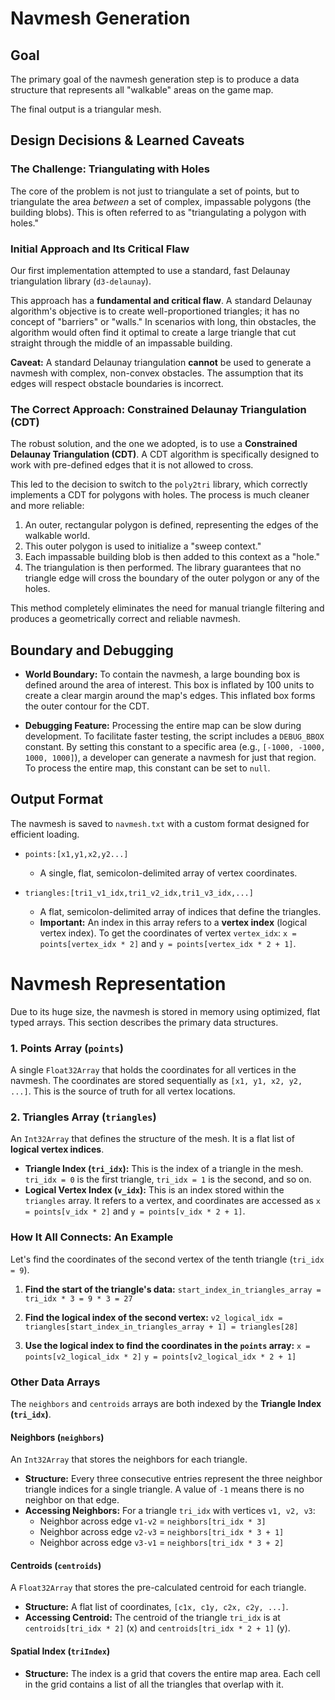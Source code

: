 # Navmesh Generation

## Goal

The primary goal of the navmesh generation step is to produce a data structure that represents all "walkable" areas on the game map.

The final output is a triangular mesh.

## Design Decisions & Learned Caveats

### The Challenge: Triangulating with Holes

The core of the problem is not just to triangulate a set of points, but to triangulate the area *between* a set of complex, impassable polygons (the building blobs). This is often referred to as "triangulating a polygon with holes."

### Initial Approach and Its Critical Flaw

Our first implementation attempted to use a standard, fast Delaunay triangulation library (`d3-delaunay`).

This approach has a **fundamental and critical flaw**. A standard Delaunay algorithm's objective is to create well-proportioned triangles; it has no concept of "barriers" or "walls." In scenarios with long, thin obstacles, the algorithm would often find it optimal to create a large triangle that cut straight through the middle of an impassable building.

**Caveat:** A standard Delaunay triangulation **cannot** be used to generate a navmesh with complex, non-convex obstacles. The assumption that its edges will respect obstacle boundaries is incorrect.

### The Correct Approach: Constrained Delaunay Triangulation (CDT)

The robust solution, and the one we adopted, is to use a **Constrained Delaunay Triangulation (CDT)**. A CDT algorithm is specifically designed to work with pre-defined edges that it is not allowed to cross.

This led to the decision to switch to the `poly2tri` library, which correctly implements a CDT for polygons with holes. The process is much cleaner and more reliable:

1.  An outer, rectangular polygon is defined, representing the edges of the walkable world.
2.  This outer polygon is used to initialize a "sweep context."
3.  Each impassable building blob is then added to this context as a "hole."
4.  The triangulation is then performed. The library guarantees that no triangle edge will cross the boundary of the outer polygon or any of the holes.

This method completely eliminates the need for manual triangle filtering and produces a geometrically correct and reliable navmesh.

## Boundary and Debugging

-   **World Boundary:** To contain the navmesh, a large bounding box is defined around the area of interest. This box is inflated by 100 units to create a clear margin around the map's edges. This inflated box forms the outer contour for the CDT.

-   **Debugging Feature:** Processing the entire map can be slow during development. To facilitate faster testing, the script includes a `DEBUG_BBOX` constant. By setting this constant to a specific area (e.g., `[-1000, -1000, 1000, 1000]`), a developer can generate a navmesh for just that region. To process the entire map, this constant can be set to `null`.

## Output Format

The navmesh is saved to `navmesh.txt` with a custom format designed for efficient loading.

-   `points:[x1,y1,x2,y2...]`
    -   A single, flat, semicolon-delimited array of vertex coordinates.

-   `triangles:[tri1_v1_idx,tri1_v2_idx,tri1_v3_idx,...]`
    -   A flat, semicolon-delimited array of indices that define the triangles.
    -   **Important:** An index in this array refers to a **vertex index** (logical vertex index). To get the coordinates of vertex `vertex_idx`: `x = points[vertex_idx * 2]` and `y = points[vertex_idx * 2 + 1]`. 


# Navmesh Representation

Due to its huge size, the navmesh is stored in memory using optimized, flat typed arrays. This section describes the primary data structures.

### 1. Points Array (`points`)
A single `Float32Array` that holds the coordinates for all vertices in the navmesh. The coordinates are stored sequentially as `[x1, y1, x2, y2, ...]`. This is the source of truth for all vertex locations.

### 2. Triangles Array (`triangles`)
An `Int32Array` that defines the structure of the mesh. It is a flat list of **logical vertex indices**.

-   **Triangle Index (`tri_idx`):** This is the index of a triangle in the mesh. `tri_idx = 0` is the first triangle, `tri_idx = 1` is the second, and so on.
-   **Logical Vertex Index (`v_idx`):** This is an index stored within the `triangles` array. It refers to a vertex, and coordinates are accessed as `x = points[v_idx * 2]` and `y = points[v_idx * 2 + 1]`.

### How It All Connects: An Example
Let's find the coordinates of the second vertex of the tenth triangle (`tri_idx = 9`).

1.  **Find the start of the triangle's data:**
    `start_index_in_triangles_array = tri_idx * 3 = 9 * 3 = 27`

2.  **Find the logical index of the second vertex:**
    `v2_logical_idx = triangles[start_index_in_triangles_array + 1] = triangles[28]`

3.  **Use the logical index to find the coordinates in the `points` array:**
    `x = points[v2_logical_idx * 2]`
    `y = points[v2_logical_idx * 2 + 1]`

### Other Data Arrays
The `neighbors` and `centroids` arrays are both indexed by the **Triangle Index (`tri_idx`)**.

#### Neighbors (`neighbors`)
An `Int32Array` that stores the neighbors for each triangle.

-   **Structure:** Every three consecutive entries represent the three neighbor triangle indices for a single triangle. A value of `-1` means there is no neighbor on that edge.
-   **Accessing Neighbors:** For a triangle `tri_idx` with vertices `v1, v2, v3`:
    -   Neighbor across edge `v1-v2` = `neighbors[tri_idx * 3]`
    -   Neighbor across edge `v2-v3` = `neighbors[tri_idx * 3 + 1]`
    -   Neighbor across edge `v3-v1` = `neighbors[tri_idx * 3 + 2]`

#### Centroids (`centroids`)
A `Float32Array` that stores the pre-calculated centroid for each triangle.

-   **Structure:** A flat list of coordinates, `[c1x, c1y, c2x, c2y, ...]`.
-   **Accessing Centroid:** The centroid of the triangle `tri_idx` is at `centroids[tri_idx * 2]` (x) and `centroids[tri_idx * 2 + 1]` (y).

#### Spatial Index (`triIndex`)

-   **Structure:** The index is a grid that covers the entire map area. Each cell in the grid contains a list of all the triangles that overlap with it.
